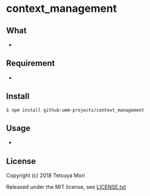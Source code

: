 # context_management

## What

* 

## Requirement

* 

## Install

```shell
$ npm install github:umm-projects/context_management
```

## Usage

* 

## License

Copyright (c) 2018 Tetsuya Mori

Released under the MIT license, see [LICENSE.txt](LICENSE.txt)

